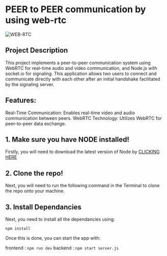 # PEER to PEER communication by using web-rtc

![WEB-RTC](resume-screenshot.jpg?raw=true "PAPA React JS Portfolio Stater Pack ")

<!-- ### <a href="https://669e9d080c86fb1064954aae--soft-begonia-4eba06.netlify.app/">LIVE DEMO</a> -->

## Project Description

This project implements a peer-to-peer communication system using WebRTC for real-time audio and video communication, and Node.js with socket.io for signaling. This application allows two users to connect and communicate directly with each other after an initial handshake facilitated by the signaling server.

## Features:
Real-Time Communication: Enables real-time video and audio communication between peers.
WebRTC Technology: Utilizes WebRTC for peer-to-peer data exchange.

## 1. Make sure you have NODE installed!

Firstly, you will need to download the latest version of Node by <a href="https://nodejs.org/en/download/">CLICKING HERE</a>

## 2. Clone the repo!

Next, you will need to run the following command in the Terminal to clone the repo onto your machine.



## 3. Install Dependancies

Next, you need to install all the dependancies using:

`npm install`

Once this is done, you can start the app with:

frontend : `npm run dev`
backend : `npm start server.js`



